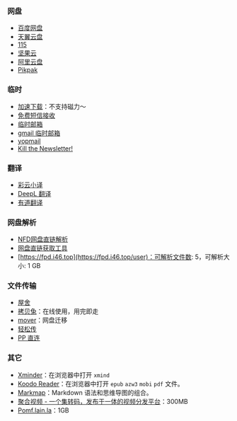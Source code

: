 ### 网盘

- [百度网盘](https://pan.baidu.com/disk/main#/index?category=all)
- [天翼云盘](https://cloud.189.cn/)
- [115](https://115.com/)
- [坚果云](https://www.jianguoyun.com/)
- [阿里云盘](https://www.aliyundrive.com/)
- [Pikpak](https://mypikpak.com/)

### 临时

- [加速下载](https://d.serctl.com/)：不支持磁力～
- [免费短信接收](https://jiemahao.com/)
- [临时邮箱](https://www.linshiyouxiang.net/)
- [gmail 临时邮箱](https://www.emailnator.com/)
- [yopmail](http://www.yopmail.com/zh/)
- [Kill the Newsletter!](https://kill-the-newsletter.com/)

### 翻译

- [彩云小译](https://fanyi.caiyunapp.com/#/)
- [DeepL 翻译](https://www.deepl.com/translator)
- [有道翻译](https://fanyi.youdao.com/index.html#/)

### 网盘解析

- [NFD网盘直链解析](https://lz.qaiu.top/)
- [网盘直链获取工具](https://link.gimhoy.com/)
- [https://fpd.i46.top](https://fpd.i46.top/user)：可解析文件数: 5，可解析大小: 1 GB

### 文件传输

- [屋舍](https://www.uhsea.com/)
- [拷贝兔](https://cp.anyknew.com/)：在线使用，用完即走
- [mover](https://app.mover.io/)：网盘迁移
- [轻松传](https://easychuan.cn/)
- [PP 直连](https://www.ppzhilian.com/)

### 其它

- [Xminder](https://xiaojuzi.fun/Xminder/edit.html)：在浏览器中打开 `xmind`
- [Koodo Reader](https://web.koodoreader.com/#/manager/empty)：在浏览器中打开 `epub` `azw3` `mobi` `pdf` 文件。
- [Markmap](https://markmap.js.org/)：Markdown 语法和思维导图的组合。
- [聚合视频 - 一个集转码，发布于一体的视频分发平台](https://v.superbed.cn/)：300MB
- [Pomf.lain.la](https://pomf2.lain.la/)：1GB
